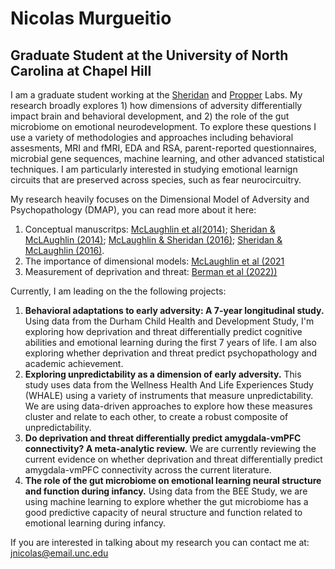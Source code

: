 
# **Nicolas Murgueitio**
## **Graduate Student at the University of North Carolina at Chapel Hill**

I am a graduate student working at the [Sheridan](https://circlelab.unc.edu/) and [Propper](https://beelab.web.unc.edu/) Labs. My research broadly explores 1) how dimensions of adversity differentially impact brain and behavioral development, and 2) the role of the gut microbiome on emotional neurodevelopment. To explore these questions I use a variety of methodologies and approaches including behavioral assesments, MRI and fMRI, EDA and RSA, parent-reported questionnaires, microbial gene sequences, machine learning, and other advanced statistical techniques. I am particularly interested in studying emotional learnign circuits that are preserved across species, such as fear neurocircuitry. 

My research heavily focuses on the Dimensional Model of Adversity and Psychopathology (DMAP), you can read more about it here:
1. Conceptual manuscritps: [McLaughlin et al(2014)](https://www.sciencedirect.com/science/article/pii/S0149763414002620); [Sheridan & McLAughlin (2014)](https://www.sciencedirect.com/science/article/pii/S1364661314002022); [McLaughlin & Sheridan (2016)](chrome-extension://efaidnbmnnnibpcajpcglclefindmkaj/https://journals.sagepub.com/doi/pdf/10.1177/0963721416655883); [Sheridan & McLaughlin (2016)](https://www.sciencedirect.com/science/article/pii/S2352154616301140).
2. The importance of dimensional models: [McLaughlin et al (2021](chrome-extension://efaidnbmnnnibpcajpcglclefindmkaj/https://journals.sagepub.com/doi/pdf/10.1177/1745691621992346)
3. Measurement of deprivation and threat: [Berman et al (2022))](https://www.cambridge.org/core/journals/development-and-psychopathology/article/measuring-early-life-adversity-a-dimensional-approach/C7C005748EFA5E6C1DF1503E1D2A51B0)

Currently, I am leading on the the following projects:
1. **Behavioral adaptations to early adversity: A 7-year longitudinal study.** Using data from the Durham Child Health and Development Study, I'm exploring how deprivation and threat differentially predict cognitive abilities and emotional learning during the first 7 years of life. I am also exploring whether deprivation and threat predict psychopathology and academic achievement. 
2. **Exploring unpredictability as a dimension of early adversity.** This study uses data from the Wellness Health And Life Experiences Study (WHALE) using a variety of instruments that measure unpredictability. We are using data-driven approaches to explore how these measures cluster and relate to each other, to create a robust composite of unpredictability. 
3. **Do deprivation and threat differentially predict amygdala-vmPFC connectivity? A meta-analytic review.** We are currently reviewing the current evidence on whether deprivation and threat differentially predict amygdala-vmPFC connectivity across the current literature. 
4. **The role of the gut microbiome on emotional learning neural structure and function during infancy.** Using data from the BEE Study, we are using machine learning to explore whether the gut microbiome has a good predictive capacity of neural structure and function related to emotional learning during infancy. 

If you are interested in talking about my research you can contact me at: jnicolas@email.unc.edu
